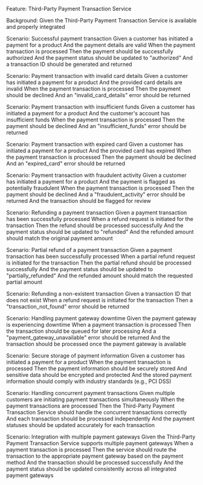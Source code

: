 Feature: Third-Party Payment Transaction Service

Background:
Given the Third-Party Payment Transaction Service is available and properly integrated

Scenario: Successful payment transaction
Given a customer has initiated a payment for a product
And the payment details are valid
When the payment transaction is processed
Then the payment should be successfully authorized
And the payment status should be updated to "authorized"
And a transaction ID should be generated and returned

Scenario: Payment transaction with invalid card details
Given a customer has initiated a payment for a product
And the provided card details are invalid
When the payment transaction is processed
Then the payment should be declined
And an "invalid_card_details" error should be returned

Scenario: Payment transaction with insufficient funds
Given a customer has initiated a payment for a product
And the customer's account has insufficient funds
When the payment transaction is processed
Then the payment should be declined
And an "insufficient_funds" error should be returned

Scenario: Payment transaction with expired card
Given a customer has initiated a payment for a product
And the provided card has expired
When the payment transaction is processed
Then the payment should be declined
And an "expired_card" error should be returned

Scenario: Payment transaction with fraudulent activity
Given a customer has initiated a payment for a product
And the payment is flagged as potentially fraudulent
When the payment transaction is processed
Then the payment should be declined
And a "fraudulent_activity" error should be returned
And the transaction should be flagged for review

Scenario: Refunding a payment transaction
Given a payment transaction has been successfully processed
When a refund request is initiated for the transaction
Then the refund should be processed successfully
And the payment status should be updated to "refunded"
And the refunded amount should match the original payment amount

Scenario: Partial refund of a payment transaction
Given a payment transaction has been successfully processed
When a partial refund request is initiated for the transaction
Then the partial refund should be processed successfully
And the payment status should be updated to "partially_refunded"
And the refunded amount should match the requested partial amount

Scenario: Refunding a non-existent transaction
Given a transaction ID that does not exist
When a refund request is initiated for the transaction
Then a "transaction_not_found" error should be returned

Scenario: Handling payment gateway downtime
Given the payment gateway is experiencing downtime
When a payment transaction is processed
Then the transaction should be queued for later processing
And a "payment_gateway_unavailable" error should be returned
And the transaction should be processed once the payment gateway is available

Scenario: Secure storage of payment information
Given a customer has initiated a payment for a product
When the payment transaction is processed
Then the payment information should be securely stored
And sensitive data should be encrypted and protected
And the stored payment information should comply with industry standards (e.g., PCI DSS)

Scenario: Handling concurrent payment transactions
Given multiple customers are initiating payment transactions simultaneously
When the payment transactions are processed
Then the Third-Party Payment Transaction Service should handle the concurrent transactions correctly
And each transaction should be processed independently
And the payment statuses should be updated accurately for each transaction

Scenario: Integration with multiple payment gateways
Given the Third-Party Payment Transaction Service supports multiple payment gateways
When a payment transaction is processed
Then the service should route the transaction to the appropriate payment gateway based on the payment method
And the transaction should be processed successfully
And the payment status should be updated consistently across all integrated payment gateways